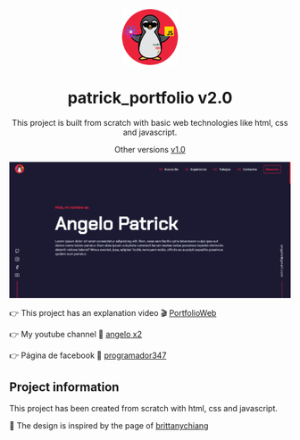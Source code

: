 <div align="center">
  <img src="images/ANGELO PATRICK-modified.png" alt="Logo" title="Logo" width="100px">
</div>
<h1 align="center">
  patrick_portfolio v2.0
</h1>
<p align="center"> 
This project is built from scratch with basic web technologies like html, css and javascript.
</p>
<p align="center">
  Other versions
    <a href="https://github.com/DonVoid18/angelopatrick" target="_blank">v1.0</a>
</p>
<p align="center">
  <a href="https://donvoid18.github.io/patrickP2/" target="_blank">
    <img src="images/image_portafolio_web.png" alt="Portafolio Web" title="Portafolio Web" />
  </a>
</p>
<p align="left">
    &#128073; This project has an explanation video &#127916;
    <a href="https://github.com/DonVoid18/angelopatrick" target="_blank">PortfolioWeb</a>
</p>
<p align="left">
    &#128073; My youtube channel &#127909;
    <a href="https://www.youtube.com/c/angelox2Patrick" target="_blank">angelo x2</a>
</p>
<p align="left">
    &#128073; Página de facebook &#128153;
    <a href="https://www.facebook.com/Programador347-101320832263307" target="_blank">programador347</a>
</p>
<h2 align="left">
  Project information
</h2>
<p align="left"> 
This project has been created from scratch with html, css and javascript.
</p>
<p align="left"> 
&#127775; The design is inspired by the page of <a href="https://brittanychiang.com/" target="_blank">brittanychiang</a>
</p>
